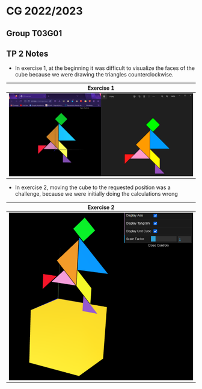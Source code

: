 # CG 2022/2023

## Group T03G01

## TP 2 Notes

- In exercise 1, at the beginning it was difficult to visualize the faces of the cube because we were drawing the triangles counterclockwise.

| **Exercise 1**|
| :----------:| 
| ![Exercise 2.1](screenshots/cg-t03g01-tp2-01.png) |


- In exercise 2, moving the cube to the requested position was a challenge, because we were initially doing the calculations wrong

| **Exercise 2**|
| :----------:|
| ![Exercise 2.2](screenshots/cg-t03g01-tp2-02.png) | 



